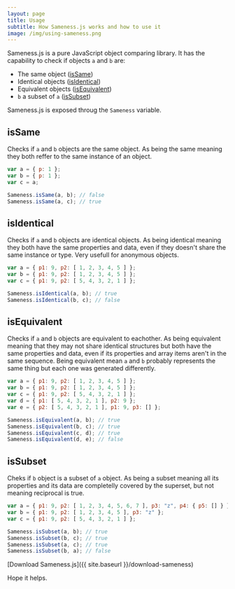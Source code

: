 ```yaml
---
layout: page
title: Usage
subtitle: How Sameness.js works and how to use it
image: /img/using-sameness.png
---
```


Sameness.js is a pure JavaScript object comparing library. It has the capability
to check if objects ```a``` and ```b``` are:

- The same object ([isSame](#issame))
- Identical objects ([isIdentical](#isidentical))
- Equivalent objects ([isEquivalent](#isequivalent))
- ```b``` a subset of ```a``` ([isSubset](#issubset))

Sameness.js is exposed throug the ```Sameness``` variable.

## isSame

Checks if ```a``` and ```b``` objects are the same object. As being the same
meaning they both reffer to the same instance of an object.

```javascript
var a = { p: 1 };
var b = { p: 1 };
var c = a;

Sameness.isSame(a, b); // false
Sameness.isSame(a, c); // true
```

## isIdentical

Checks if ```a``` and ```b``` objects are identical objects. As being identical
meaning they both have the same properties and data, even if they doesn't
share the same instance or type. Very usefull for anonymous objects.

```javascript
var a = { p1: 9, p2: [ 1, 2, 3, 4, 5 ] };
var b = { p1: 9, p2: [ 1, 2, 3, 4, 5 ] };
var c = { p1: 9, p2: [ 5, 4, 3, 2, 1 ] };

Sameness.isIdentical(a, b); // true
Sameness.isIdentical(b, c); // false
```

## isEquivalent

Checks if ```a``` and ```b``` objects are equivalent to eachother. As being
equivalent meaning that they may not share identical structures but both have
the same properties and data, even if its properties and array items aren't in
the same sequence. Being equivalent mean ```a``` and ```b``` probably represents
the same thing but each one was generated differently.

```javascript
var a = { p1: 9, p2: [ 1, 2, 3, 4, 5 ] };
var b = { p1: 9, p2: [ 1, 2, 3, 4, 5 ] };
var c = { p1: 9, p2: [ 5, 4, 3, 2, 1 ] };
var d = { p1: [ 5, 4, 3, 2, 1 ], p2: 9 };
var e = { p2: [ 5, 4, 3, 2, 1 ], p1: 9, p3: [] };

Sameness.isEquivalent(a, b); // true
Sameness.isEquivalent(b, c); // true
Sameness.isEquivalent(c, d); // true
Sameness.isEquivalent(d, e); // false
```

## isSubset

Cheks if ```b``` object is a subset of ```a``` object. As being a subset meaning
all its properties and its data are completelly covered by the superset, but not
meaning reciprocal is true.

```javascript
var a = { p1: 9, p2: [ 1, 2, 3, 4, 5, 6, 7 ], p3: "z", p4: { p5: [] } };
var b = { p1: 9, p2: [ 1, 2, 3, 4, 5 ], p3: "z" };
var c = { p1: 9, p2: [ 5, 4, 3, 2, 1 ] };

Sameness.isSubset(a, b); // true
Sameness.isSubset(b, c); // true
Sameness.isSubset(a, c); // true
Sameness.isSubset(b, a); // false
```

[Download Sameness.js]({{ site.baseurl }}/download-sameness)

Hope it helps.
